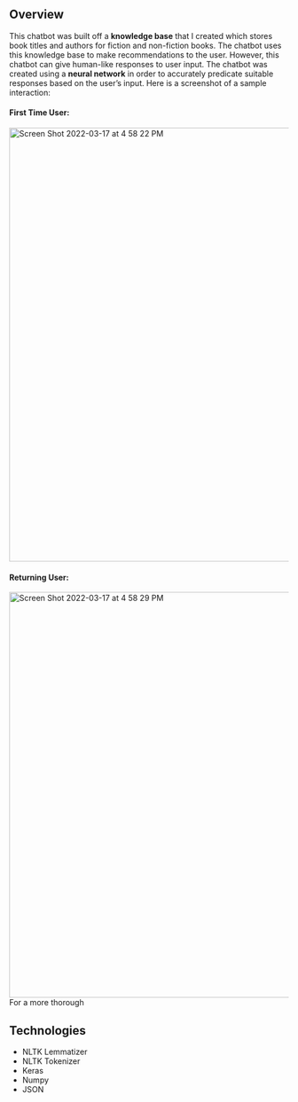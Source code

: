 ## Overview
This chatbot was built off a **knowledge base** that I created which stores book titles and authors for fiction and non-fiction books. The chatbot uses this knowledge base to make recommendations to the user. However, this chatbot can give human-like responses to user input. The chatbot was created using a **neural network** in order to accurately predicate suitable responses based on the user’s input. Here is a screenshot of a sample interaction:

#### First Time User:
<img width="783" alt="Screen Shot 2022-03-17 at 4 58 22 PM" src="https://user-images.githubusercontent.com/78663582/158901616-dfc456d1-72e3-462b-8a20-207dc6c1af19.png">



#### Returning User:
<img width="732" alt="Screen Shot 2022-03-17 at 4 58 29 PM" src="https://user-images.githubusercontent.com/78663582/158901620-4afc4cdd-a85a-40c6-86ed-eec39eae41c2.png">
For a more thorough 

## Technologies
- NLTK Lemmatizer
- NLTK Tokenizer
- Keras
- Numpy
- JSON


